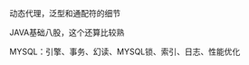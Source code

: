 动态代理，泛型和通配符的细节

JAVA基础八股，这个还算比较熟

MYSQL：引擎、事务、幻读、MYSQL锁、索引、日志、性能优化
<!--stackedit_data:
eyJoaXN0b3J5IjpbLTExMjU0MTg5NjgsMzExMjkzNjNdfQ==
-->